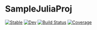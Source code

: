# SampleJuliaProj

[![Stable](https://img.shields.io/badge/docs-stable-blue.svg)](https://nivupai.github.io/SampleJuliaProj.jl/stable)
[![Dev](https://img.shields.io/badge/docs-dev-blue.svg)](https://nivupai.github.io/SampleJuliaProj.jl/dev)
[![Build Status](https://github.com/nivupai/SampleJuliaProj.jl/actions/workflows/CI.yml/badge.svg?branch=main)](https://github.com/nivupai/SampleJuliaProj.jl/actions/workflows/CI.yml?query=branch%3Amain)
[![Coverage](https://codecov.io/gh/nivupai/SampleJuliaProj.jl/branch/main/graph/badge.svg)](https://codecov.io/gh/nivupai/SampleJuliaProj.jl)
